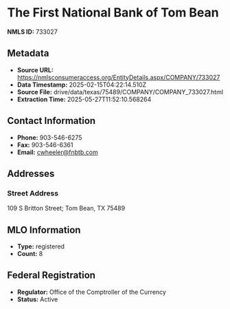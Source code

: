 # The First National Bank of Tom Bean

**NMLS ID:** 733027

## Metadata
- **Source URL:** https://nmlsconsumeraccess.org/EntityDetails.aspx/COMPANY/733027
- **Data Timestamp:** 2025-02-15T04:22:14.510Z
- **Source File:** drive/data/texas/75489/COMPANY/COMPANY_733027.html
- **Extraction Time:** 2025-05-27T11:52:10.568264

## Contact Information
- **Phone:** 903-546-6275
- **Fax:** 903-546-6361
- **Email:** cwheeler@fnbtb.com

## Addresses
### Street Address
109 S Britton Street; Tom Bean, TX 75489

## MLO Information
- **Type:** registered
- **Count:** 8

## Federal Registration
- **Regulator:** Office of the Comptroller of the Currency
- **Status:** Active
